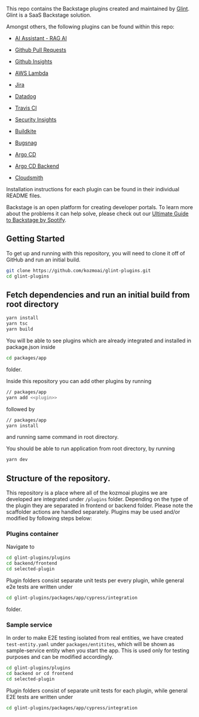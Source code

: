 This repo contains the Backstage plugins created and maintained by [Glint](https://glint.io). Glint is a SaaS Backstage solution.

Amongst others, the following plugins can be found within this repo:

- [AI Assistant - RAG AI](https://www.npmjs.com/package/@kozmoai/rag-ai)

- [Github Pull Requests](https://www.npmjs.com/package/@kozmoai/backstage-plugin-github-pull-requests)

- [Github Insights](https://www.npmjs.com/package/@kozmoai/backstage-plugin-github-insights)

- [AWS Lambda](https://www.npmjs.com/package/@kozmoai/backstage-plugin-aws-lambda)

- [Jira](https://www.npmjs.com/package/@kozmoai/backstage-plugin-jira)

- [Datadog](https://www.npmjs.com/package/@kozmoai/backstage-plugin-datadog)

- [Travis CI](https://www.npmjs.com/package/@kozmoai/backstage-plugin-travis-ci)

- [Security Insights](https://www.npmjs.com/package/@kozmoai/backstage-plugin-security-insights)

- [Buildkite](https://www.npmjs.com/package/@kozmoai/backstage-plugin-buildkite)

- [Bugsnag](https://www.npmjs.com/package/@kozmoai/backstage-plugin-bugsnag)

- [Argo CD](https://www.npmjs.com/package/@kozmoai/backstage-plugin-argo-cd)

- [Argo CD Backend](https://www.npmjs.com/package/@kozmoai/backstage-plugin-argo-cd-backend)

- [Cloudsmith](https://www.npmjs.com/package/@kozmoai/backstage-plugin-cloudsmith)

Installation instructions for each plugin can be found in their individual README files.

Backstage is an open platform for creating developer portals. To learn more about the problems it can help solve, please check out our [Ultimate Guide to Backstage by Spotify](https://glint.io/backstage-spotify/).

##

## Getting Started

To get up and running with this repository, you will need to clone it off of GitHub and run an initial build.

```bash
git clone https://github.com/kozmoai/glint-plugins.git
cd glint-plugins
```

## Fetch dependencies and run an initial build from root directory

```bash
yarn install
yarn tsc
yarn build
```

You will be able to see plugins which are already integrated and installed in package.json inside

```bash
cd packages/app
```

folder.

Inside this repository you can add other plugins by running

```bash
// packages/app
yarn add <<plugin>>
```

followed by

```bash
// packages/app
yarn install
```

and running same command in root directory.

You should be able to run application from root directory, by running

```bash
yarn dev
```

## Structure of the repository.

This repository is a place where all of the kozmoai plugins we are developed are integrated under `/plugins` folder. Depending on the type of the plugin they are separated in frontend or backend folder. Please note the scaffolder actions are handled separately. Plugins may be used and/or modified by following steps below:

### Plugins container

Navigate to

```bash
cd glint-plugins/plugins
cd backend/frontend
cd selected-plugin
```

Plugin folders consist separate unit tests per every plugin, while general e2e tests are written under

```bash
cd glint-plugins/packages/app/cypress/integration
```

folder.

### Sample service

In order to make E2E testing isolated from real entities, we have created `test-entity.yaml` under `packages/entitites`, which will be shown as sample-service entity when you start the app. This is used only for testing purposes and can be modified accordingly.

```bash
cd glint-plugins/plugins
cd backend or cd frontend
cd selected-plugin
```

Plugin folders consist of separate unit tests for each plugin, while general E2E tests are written under

```bash
cd glint-plugins/packages/app/cypress/integration
```
